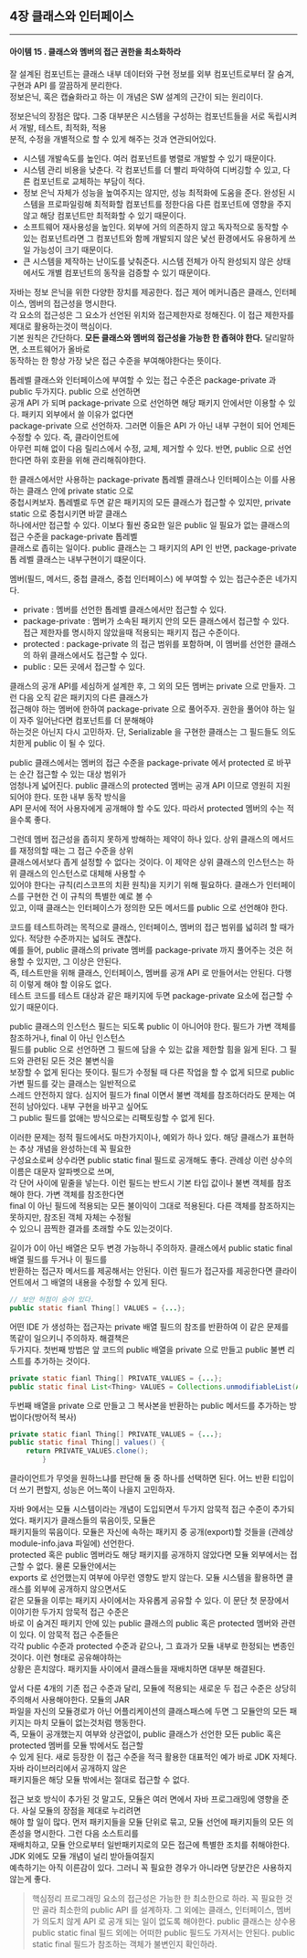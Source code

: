 ## 4장 클래스와 인터페이스

------------------

#### 아이템 15 . 클래스와 멤버의 접근 권한을 최소화하라

잘 설계된 컴포넌트는 클래스 내부 데이터와 구현 정보를 외부 컴포넌트로부터 잘 숨겨, 구현과 API 를 깔끔하게 분리한다.</br>
정보은닉, 혹은 캡슐화라고 하는 이 개념은 SW 설계의 근간이 되는 원리이다.</br>

정보은닉의 장점은 많다. 그중 대부분은 시스템을 구성하는 컴포넌트들을 서로 독립시켜서 개발, 테스트, 최적화, 적용</br>
분적, 수정을 개별적으로 할 수 있게 해주는 것과 연관되어있다.

- 시스템 개발속도를 높인다. 여러 컴포넌트를 병렬로 개발할 수 있기 때문이다.
- 시스템 관리 비용을 낮춘다. 각 컴포넌트를 더 빨리 파악하여 디버깅할 수 있고, 다른 컴포넌트로 교체하는 부담이 적다.</br>
- 정보 은닉 자체가 성능을 높여주지는 않지만, 성능 최적화에 도움을 준다. 완성된 시스템을 프로파일링해 최적화할 컴포넌트를
  정한다음 다른 컴포넌트에 영향을 주지 않고 해당 컴포넌트만 최적화할 수 있기 때문이다.
- 소프트웨어 재사용성을 높인다. 외부에 거의 의존하지 않고 독자적으로 동작할 수 있는 컴포넌트라면 그 컴포넌트와 함께
  개발되지 않은 낯선 환경에서도 유용하게 쓰일 가능성이 크기 때문이다.
- 큰 시스템을 제작하는 난이도를 낮춰준다. 시스템 전체가 아직 완성되지 않은 상태에서도 개별 컴포넌트의 동작을 검증할 수 있기 때문이다.

자바는 정보 은닉을 위한 다양한 장치를 제공한다. 접근 제어 메커니즘은 클래스, 인터페이스, 멤버의 접근성을 명시한다.</br>
각 요소의 접근성은 그 요소가 선언된 위치와 접근제한자로 정해진다. 이 접근 제한자를 제대로 활용하는것이 핵심이다.</br>
기본 원칙은 간단하다. <strong>모든 클래스와 멤버의 접근성을 가능한 한 좁혀야 한다.</strong> 달리말하면, 소프트웨어가 올바로</br>
동작하는 한 항상 가장 낮은 접근 수준을 부여해야한다는 뜻이다.

톱레벨 클래스와 인터페이스에 부여할 수 있는 접근 수준은 package-private 과 public 두가지다. public 으로 선언하면</br>
공개 API 가 되며 package-private 으로 선언하면 해당 패키지 안에서만 이용할 수 있다. 패키지 외부에서 쓸 이유가 없다면</br>
package-private 으로 선언하자. 그러면 이들은 API 가 아닌 내부 구현이 되어 언제든 수정할 수 있다. 즉, 클라이언트에</br>
아무런 피해 없이 다음 릴리스에서 수정, 교체, 제거할 수 있다. 반면, public 으로 선언한다면 하위 호환을 위해 관리해줘야한다.</br>

한 클래스에서만 사용하는 package-private 톱레벨 클래스나 인터페이스는 이를 사용하는 클래스 안에 private static 으로</br>
중첩시켜보자. 톱레벨로 두면 같은 패키지의 모든 클래스가 접근할 수 있지만, private static 으로 중첩시키면 바깥 클래스</br>
하나에서만 접근할 수 있다. 이보다 훨씬 중요한 일은 public 일 필요가 없는 클래스의 접근 수준을 package-private 톱레벨</br>
클래스로 좁히는 일이다. public 클래스는 그 패키지의 API 인 반면, package-private 톱 레벨 클래스는 내부구현이기 떄문이다.

멤버(필드, 메서드, 중첩 클래스, 중첩 인터페이스) 에 부여할 수 있는 접근수준은 네가지다.
- private : 멤버를 선언한 톱레벨 클래스에서만 접근할 수 있다.
- package-private : 멤버가 소속된 패키지 안의 모든 클래스에서 접근할 수 있다. 접근 제한자를 명시하지 않았을때 적용되는 패키지 접근 수준이다.
- protected : package-private 의 접근 범위를 포함하며, 이 멤버를 선언한 클래스의 하위 클래스에서도 접근할 수 있다.
- public : 모든 곳에서 접근할 수 있다.

클래스의 공개 API를 세심하게 설계한 후, 그 외의 모든 멤버는 private 으로 만들자. 그런 다음 오직 같은 패키지의 다른 클래스가<br/>
접근해야 하는 멤버에 한하여 package-private 으로 풀어주자. 권한을 풀어야 하는 일이 자주 일어난다면 컴포넌트를 더 분해해야<br/>
하는것은 아닌지 다시 고민하자. 단, Serializable 을 구현한 클래스는 그 필드들도 의도치한게 public 이 될 수 있다.

public 클래스에서는 멤버의 접근 수준을 package-private 에서 protected 로 바꾸는 순간 접근할 수 있는 대상 범위가<br/>
엄청나게 넓어진다. public 클래스의 protected 멤버는 공개 API 이므로 영원히 지원되어야 한다. 또한 내부 동작 방식을<br/>
API 문서에 적어 사용자에게 공개해야 할 수도 있다. 따라서 protected 멤버의 수는 적을수록 좋다.

그런데 멤버 접근성을 좁히지 못하게 방해하는 제약이 하나 있다. 상위 클래스의 메서드를 재정의할 때는 그 접근 수준을 상위<br/>
클래스에서보다 좁게 설정할 수 없다는 것이다. 이 제약은 상위 클래스의 인스턴스는 하위 클래스의 인스턴스로 대체해 사용할 수 <br/>
있어야 한다는 규칙(리스코프의 치환 원칙)을 지키기 위해 필요하다. 클래스가 인터페이스를 구현한 건 이 규칙의 특별한 예로 볼 수<br/>
있고, 이때 클래스는 인터페이스가 정의한 모든 메서드를 public 으로 선언해야 한다.

코드를 테스트하려는 목적으로 클래스, 인터페이스, 멤버의 접근 범위를 넓히려 할 때가 있다. 적당한 수준까지는 넓혀도 괜찮다.<br/>
예를 들어, public 클래스의 private 멤버를 package-private 까지 풀어주는 것은 허용할 수 있지만, 그 이상은 안된다.<br/>
즉, 테스트만을 위해 클래스, 인터페이스, 멤버를 공개 API 로 만들어서는 안된다. 다행히 이렇게 해야 할 이유도 없다.<br/>
테스트 코드를 테스트 대상과 같은 패키지에 두면 package-private 요소에 접근할 수 있기 때문이다.

public 클래스의 인스턴스 필드는 되도록 public 이 아니어야 한다. 필드가 가변 객체를 참조하거나, final 이 아닌 인스턴스<br/>
필드를 public 으로 선언하면 그 필드에 담을 수 있는 값을 제한할 힘을 잃게 된다. 그 필드와 관련된 모든 것은 불변식을<br/>
보장할 수 없게 된다는 뜻이다. 필드가 수정될 때 다른 작업을 할 수 없게 되므로 public 가변 필드를 갖는 클래스는 일반적으로<br/>
스레드 안전하지 않다. 심지어 필드가 final 이면서 불변 객체를 참조하더라도 문제는 여전히 남아있다. 내부 구현을 바꾸고 싶어도<br/>
그 public 필드를 없애는 방식으로는 리팩토링할 수 없게 된다.

이러한 문제는 정적 필드에서도 마찬가지이나, 예외가 하나 있다. 해당 클래스가 표현하는 추상 개념을 완성하는데 꼭 필요한<br/>
구성요소로써 상수라면 public static final 필드로 공개해도 좋다. 관례상 이런 상수의 이름은 대문자 알파벳으로 쓰며,<br/>
각 단어 사이에 밑줄을 넣는다. 이런 필드는 반드시 기본 타입 값이나 불변 객체를 참조해야 한다. 가변 객체를 참조한다면<br/>
final 이 아닌 필드에 적용되는 모든 불이익이 그대로 적용된다. 다른 객체를 참조하지는 못하지만, 참조된 객체 자체는 수정될<br/>
수 있으니 끔찍한 결과를 초래할 수도 있는것이다.

길이가 0이 아닌 배열은 모두 변경 가능하니 주의하자. 클래스에서 public static final 배열 필드를 두거나 이 필드를<br/>
반환하는 접근자 메서드를 제공해서는 안된다. 이런 필드가 접근자를 제공한다면 클라이언트에서 그 배열의 내용을 수정할 수 있게 된다.<br/>
```java
// 보안 허점이 숨어 있다.
public static fianl Thing[] VALUES = {...};
```
어떤 IDE 가 생성하는 접근자는 private 배열 필드의 참조를 반환하여 이 같은 문제를 똑같이 일으키니 주의하자. 해결책은<br/>
두가지다. 첫번째 방법은 앞 코드의 public 배열을 private 으로 만들고 public 불변 리스트를 추가하는 것이다.
```java
private static fianl Thing[] PRIVATE_VALUES = {...};
public static final List<Thing> VALUES = Collections.unmodifiableList(Arrays.asList(PRIVATE_VALUES));
```
두번째 배열을 private 으로 만들고 그 복사본을 반환하는 public 메서드를 추가하는 방법이다(방어적 복사)
```java
private static fianl Thing[] PRIVATE_VALUES = {...};
public static final Thing[] values() {
    return PRIVATE_VALUES.clone();
        }
```
클라이언트가 무엇을 원하느냐를 판단해 둘 중 하나를 선택하면 된다. 어느 반환 티입이 더 쓰기 편할지, 성능은 어느쪽이 나을지 고민하자.<br/>

자바 9에서는 모듈 시스템이라는 개념이 도입되면서 두가지 암묵적 접근 수준이 추가되었다. 패키지가 클래스들의 묶음이듯, 모듈은<br/>
패키지들의 묶음이다. 모듈은 자신에 속하는 패키지 중 공개(export)할 것들을 (관례상 module-info.java 파일에) 선언한다.<br/>
protected 혹은 public 멤버라도 해당 패키지를 공개하지 않았다면 모듈 외부에서는 접근할 수 없다. 물론 모듈안에서는<br/>
exports 로 선언했는지 여부에 아무런 영향도 받지 않는다. 모듈 시스템을 활용하면 클래스를 외부에 공개하지 않으면서도<br/>
같은 모듈을 이루는 패키지 사이에서는 자유롭게 공유할 수 있다. 이 문단 첫 문장에서 이야기한 두가지 암묵적 접근 수준은<br/>
바로 이 숨겨진 패키지 안에 있는 public 클래스의 public 혹은 protected 멤버와 관련이 있다. 이 암묵적 접근 수준들은<br/>
각각 public 수준과 protected 수준과 같으나, 그 효과가 모듈 내부로 한정되는 변종인 것이다. 이런 형태로 공유해야하는<br/>
상황은 흔치않다. 패키지들 사이에서 클래스들을 재배치하면 대부분 해결된다.

앞서 다룬 4개의 기존 접근 수준과 달리, 모듈에 적용되는 새로운 두 접근 수준은 상당히 주의해서 사용해야한다. 모듈의 JAR<br/>
파일을 자신의 모듈경로가 아닌 어플리케이션의 클래스패스에 두면 그 모듈안의 모든 패키지는 마치 모듈이 없는것처럼 행동한다.<br/>
즉, 모듈이 공개했는지 여부와 상관없이, public 클래스가 선언한 모든 public 혹은 protected 멤버를 모듈 밖에서도 접근할<br/>
수 있게 된다. 새로 등장한 이 접근 수준을 적극 활용한 대표적인 예가 바로 JDK 자체다. 자바 라이브러리에서 공개하지 않은<br/>
패키지들은 해당 모듈 밖에서는 절대로 접근할 수 없다.

접근 보호 방식이 추가된 것 말고도, 모듈은 여러 면에서 자바 프로그래밍에 영향을 준다. 사실 모듈의 장점을 제대로 누리려면<br/>
해야 할 일이 많다. 먼저 패키지들을 모듈 단위로 묶고, 모듈 선언에 패키지들의 모든 의존성을 명시한다. 그런 다음 소스트리를<br/>
재배치하고, 모듈 안으로부터 일반패키지로의 모든 접근에 특별한 조치를 취해야한다. JDK 외에도 모듈 개념이 널리 받아들여질지<br/>
예측하기는 아직 이른감이 있다. 그러니 꼭 필요한 경우가 아니라면 당분간은 사용하지 않는게 좋다.

> 핵심정리
> 프로그래밍 요소의 접근성은 가능한 한 최소한으로 하라. 꼭 필요한 것만 골라 최소한의 public API 를 설계하자.
> 그 외에는 클래스, 인터페이스, 멤버가 의도치 않게 API 로 공개 되는 일이 없도록 해야한다. public 클래스는
> 상수용 public static final 필드 외에는 어떠한 public 필드도 가져서는 안된다. public static final
> 필드가 참조하는 객체가 불변인지 확인하라.